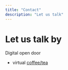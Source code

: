 ```yaml
---
title: "Contact"
description: "Let us talk"
---
```


# Let us talk by

Digital open door

- virtual [coffee/tea](https://calendly.com/evanbirt)
